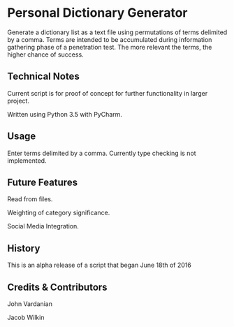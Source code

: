# Personal Dictionary Generator

Generate a dictionary list as a text file using permutations of terms delimited by a comma. Terms are intended to be accumulated during information gathering phase of a penetration test. The more relevant the terms, the higher chance of success.

## Technical Notes

Current script is for proof of concept for further functionality in larger project.

Written using Python 3.5 with PyCharm.


## Usage

Enter terms delimited by a comma. Currently type checking is not implemented.

## Future Features

Read from files.

Weighting of category significance.

Social Media Integration.

## History

This is an alpha release of a script that began June 18th of 2016

## Credits & Contributors

John Vardanian

Jacob Wilkin
